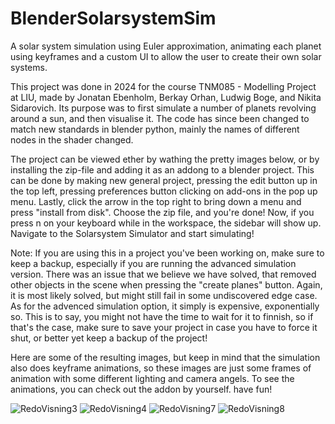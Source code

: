 # BlenderSolarsystemSim
A solar system simulation using Euler approximation, animating each planet using keyframes and a custom UI to allow the user to create their own solar systems.

This project was done in 2024 for the course TNM085 - Modelling Project at LIU, made by Jonatan Ebenholm, Berkay Orhan, Ludwig Boge, and Nikita Sidarovich. Its purpose was to first simulate a number of planets revolving around a sun, and then visualise it. The code has since been changed to match new standards in blender python, mainly the names of different nodes in the shader changed. 

The project can be viewed ether by wathing the pretty images below, or by installing the zip-file and adding it as an addong to a blender project. This can be done by making new general project, pressing the edit button up in the top left, pressing preferences button clicking on add-ons in the pop up menu. Lastly, click the arrow in the top right to bring down a menu and press "install from disk". Choose the zip file, and you're done! Now, if you press n on your keyboard while in the workspace, the sidebar will show up. Navigate to the Solarsystem Simulator and start simulating!

Note: If you are using this in a project you've been working on, make sure to keep a backup, especially if you are running the advanced simulation version. There was an issue that we believe we have solved, that removed other objects in the scene when pressing the "create planes" button. Again, it is most likely solved, but might still fail in some undiscovered edge case. As for the advenced simulation option, it simply is expensive, exponentially so. This is to say, you might not have the time to wait for it to finnish, so if that's the case, make sure to save your project in case you have to force it shut, or better yet keep a backup of the project!

Here are some of the resulting images, but keep in mind that the simulation also does keyframe animations, so these images are just some frames of animation with some different lighting and camera angels. To see the animations, you can check out the addon by yourself. have fun!


![RedoVisning3](https://github.com/user-attachments/assets/43c5d7c8-c872-46d8-baa4-f6fc4eddc081)
![RedoVisning4](https://github.com/user-attachments/assets/e7a74c4d-ed13-4ff4-9021-a31925d0b8df)
![RedoVisning7](https://github.com/user-attachments/assets/3c34b4d3-0f97-4fd0-9b98-9da4874b309e)
![RedoVisning8](https://github.com/user-attachments/assets/3c8a39f4-a097-4e95-9978-b29982efb372)

